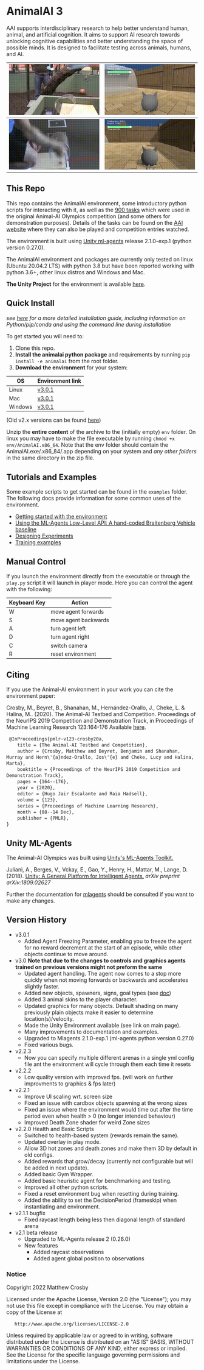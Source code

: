 # AnimalAI 3

AAI supports interdisciplinary research to help better understand human, animal, and artificial cognition. It aims to support AI research towards unlocking cognitive capabilities and better understanding the space of possible minds. It is designed to facilitate testing across animals, humans, and AI.

| ![](docs/figs/animal-cyl-fail.gif) | ![](docs/figs/agent-cyl-fail.gif) |
|---|---|
| ![](docs/figs/animal-cyl-pass.gif) | ![](docs/figs/agent-cyl-pass.gif) |

## This Repo

This repo contains the AnimalAI environment, some introductory python scripts for interacting with it, as well as the [900 tasks](competition_configurations) which were used in the original Animal-AI Olympics competition (and some others for demonstration purposes). Details of the tasks can be found on the [AAI website](http://animalai.org) where they can also be played and competition entries watched.

The environment is built using [Unity ml-agents](https://github.com/Unity-Technologies/ml-agents/tree/master/docs) release 2.1.0-exp.1 (python version 0.27.0).

The AnimalAI environment and packages are currently only tested on linux (Ubuntu 20.04.2 LTS) with python 3.8 but have been reported working with python 3.6+, other linux distros and Windows and Mac.

**The Unity Project** for the environment is available [here](https://github.com/Kinds-of-Intelligence-CFI/animal-ai-unity-project).


## Quick Install

*see [here](docs/installationGuide.md) for a more detailed installation guide, including information on Python/pip/conda and using the command line during installation*

To get started you will need to:
1. Clone this repo.
2. **Install the animalai python package** and requirements by running `pip install -e animalai` from the root folder.
3. **Download the environment** for your system:

| OS | Environment link |
| --- | --- |
| Linux |  [v3.0.1](https://kv301.user.srcf.net/wp-content/uploads/2022/04/AAI_v3.0.1_build_linux_090422.zip) |
| Mac | [v3.0.1](https://kv301.user.srcf.net/wp-content/uploads/2022/04/AAI_v3.0.1_build_macOS_090422.zip) |
| Windows | [v3.0.1](https://kv301.user.srcf.net/wp-content/uploads/2022/04/AAI_v3.0.1_build_windows_090422.zip) |

(Old v2.x versions can be found [here](docs/oldVersions.md))

Unzip the **entire content** of the archive to the (initially empty) `env` folder. On linux you may have to make the file executable by running `chmod +x env/AnimalAI.x86_64`. Note that the env folder should contain the AnimalAI.exe/.x86_84/.app depending on your system and *any other folders* in the same directory in the zip file.

## Tutorials and Examples

Some example scripts to get started can be found in the `examples` folder. The following docs provide information for some common uses of the environment.

- [Getting started with the environment](docs/quickStart.md)
- [Using the ML-Agents Low-Level API: A hand-coded Braitenberg Vehicle baseline](docs/lowLevelAPI.md)
- [Designing Experiments](docs/configFile.md)
- [Training examples](docs/training.md)

## Manual Control

If you launch the environment directly from the executable or through the `play.py` script it will launch in player mode. Here you can control the agent with the following:

| Keyboard Key  | Action    |
| --- | --- |
| W   | move agent forwards |
| S   | move agent backwards|
| A   | turn agent left     |
| D   | turn agent right    |
| C   | switch camera       |
| R   | reset environment   |

## Citing
If you use the Animal-AI environment in your work you can cite the environment paper:

 Crosby, M., Beyret, B., Shanahan, M., Hernández-Orallo, J., Cheke, L. & Halina, M.. (2020). The Animal-AI Testbed and Competition. Proceedings of the NeurIPS 2019 Competition and Demonstration Track, in Proceedings of Machine Learning Research 123:164-176 Available [here](http://proceedings.mlr.press/v123/crosby20a.html).
```
 @InProceedings{pmlr-v123-crosby20a, 
    title = {The Animal-AI Testbed and Competition}, 
    author = {Crosby, Matthew and Beyret, Benjamin and Shanahan, Murray and Hern\'{a}ndez-Orallo, Jos\'{e} and Cheke, Lucy and Halina, Marta}, 
    booktitle = {Proceedings of the NeurIPS 2019 Competition and Demonstration Track}, 
    pages = {164--176}, 
    year = {2020}, 
    editor = {Hugo Jair Escalante and Raia Hadsell}, 
    volume = {123}, 
    series = {Proceedings of Machine Learning Research}, 
    month = {08--14 Dec}, 
    publisher = {PMLR}, 
} 
```

## Unity ML-Agents

The Animal-AI Olympics was built using [Unity's ML-Agents Toolkit.](https://github.com/Unity-Technologies/ml-agents)

Juliani, A., Berges, V., Vckay, E., Gao, Y., Henry, H., Mattar, M., Lange, D. (2018). [Unity: A General Platform for 
Intelligent Agents.](https://arxiv.org/abs/1809.02627) *arXiv preprint arXiv:1809.02627*

Further the documentation for [mlagents](https://github.com/Unity-Technologies/ml-agents) should be consulted if you want to make any changes.

## Version History

- v3.0.1
  - Added Agent Freezing Parameter, enabling you to freeze the agent for no reward decrement at the start of an episode, while other objects continue to move around.
- v3.0 **Note that due to the changes to controls and graphics agents trained on previous versions might not preform the same**
  - Updated agent handling. The agent now comes to a stop more quickly when not moving forwards or backwards and accelerates slightly faster.
  - Added new objects, spawners, signs, goal types (see [doc](docs/definitionsOfObjects.md)) 
  - Added 3 animal skins to the player character.
  - Updated graphics for many objects. Default shading on many previously plain objects make it easier to determine location(s)/velocity.
  - Made the Unity Environment available (see link on main page).
  - Many improvements to documentation and examples.
  - Upgraded to Mlagents 2.1.0-exp.1 (ml-agents python version 0.27.0)
  - Fixed various bugs.
- v2.2.3
  - Now you can specify multiple different arenas in a single yml config file ant the environment will cycle through them each time it resets
- v2.2.2 
  - Low quality version with improved fps. (will work on further improvments to graphics & fps later)
- v2.2.1
  - Improve UI scaling wrt. screen size
  - Fixed an issue with cardbox objects spawning at the wrong sizes
  - Fixed an issue where the environment would time out after the time period even when health > 0 (no longer intended behaviour)
  - Improved Death Zone shader for weird Zone sizes
- v2.2.0 Health and Basic Scripts
  - Switched to health-based system (rewards remain the same).
  - Updated overlay in play mode.
  - Allow 3D hot zones and death zones and make them 3D by default in old configs.
  - Added rewards that grow/decay (currently not configurable but will be added in next update).
  - Added basic Gym Wrapper.
  - Added basic heuristic agent for benchmarking and testing.
  - Improved all other python scripts.
  - Fixed a reset environment bug when resetting during training.
  - Added the ability to set the DecisionPeriod (frameskip) when instantiating and environment.
- v2.1.1 bugfix
  - Fixed raycast length being less then diagonal length of standard arena
- v2.1 beta release
  - Upgraded to ML-Agents release 2 (0.26.0)
  - New features
    - Added raycast observations
    - Added agent global position to observations

### Notice

   Copyright 2022 Matthew Crosby
   
   Licensed under the Apache License, Version 2.0 (the "License");
   you may not use this file except in compliance with the License.
   You may obtain a copy of the License at

       http://www.apache.org/licenses/LICENSE-2.0

   Unless required by applicable law or agreed to in writing, software
   distributed under the License is distributed on an "AS IS" BASIS,
   WITHOUT WARRANTIES OR CONDITIONS OF ANY KIND, either express or implied.
   See the License for the specific language governing permissions and
   limitations under the License.
